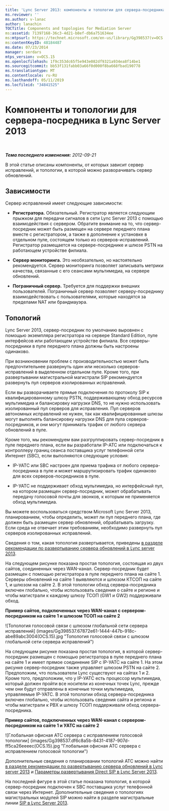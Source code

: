 ```yaml
---
title: 'Lync Server 2013: компоненты и топологии для сервера-посредника'
ms.reviewer: ''
ms.author: v-lanac
author: lanachin
TOCTitle: Components and topologies for Mediation Server
ms:assetid: 71397168-36c3-4d21-b8ef-db6a751634ee
ms:mtpsurl: https://technet.microsoft.com/en-us/library/Gg398537(v=OCS.15)
ms:contentKeyID: 48184487
ms.date: 07/23/2014
manager: serdars
mtps_version: v=OCS.15
ms.openlocfilehash: 1f9c353dc65f5e943e082df9321a934ea8f14be1
ms.sourcegitcommit: bb53f131fabb03a66f0d000f8ba668fbad190778
ms.translationtype: MT
ms.contentlocale: ru-RU
ms.lasthandoff: 05/11/2019
ms.locfileid: "34841525"
---
```

<div data-xmlns="http://www.w3.org/1999/xhtml">

<div class="topic" data-xmlns="http://www.w3.org/1999/xhtml" data-msxsl="urn:schemas-microsoft-com:xslt" data-cs="http://msdn.microsoft.com/en-us/">

<div data-asp="http://msdn2.microsoft.com/asp">

# <a name="components-and-topologies-for-mediation-server-in-lync-server-2013"></a>Компоненты и топологии для сервера-посредника в Lync Server 2013

</div>

<div id="mainSection">

<div id="mainBody">

<span> </span>

_**Тема последнего изменения:** 2012-09-21_

В этой статье описаны компоненты, от которых зависит сервер исправлений, и топологии, в которой можно разворачивать сервер обновлений.

<div>

## <a name="dependencies"></a>Зависимости

Сервер исправлений имеет следующие зависимости:

  - **Регистратора.** Обязательный. Регистратор является следующим прыжком для передачи сигналов в сети Lync Server 2013 с помощью взаимодействия с сервером. Обратите внимание на то, что сервер-посредник может быть размещен на сервере переднего плана вместе с регистратором, а также в дополнение к установке в отдельном пуле, состоящем только из серверов-исправлений. Регистратор размещается на сервере-посреднике и шлюзе PSTN на работающем устройстве филиала.

  - **Сервер мониторинга.** Это необязательно, но настоятельно рекомендуется. Сервер мониторинга позволяет записывать метрики качества, связанные с его сеансами мультимедиа, на сервере обновлений.

  - **Пограничный сервер.** Требуется для поддержки внешних пользователей. Пограничный сервер позволяет серверу-посреднику взаимодействовать с пользователями, которые находятся за пределами NAT или брандмауэра.

</div>

<div>

## <a name="topologies"></a>Топологий

Lync Server 2013, сервер-посредник по умолчанию выровнен с помощью экземпляра регистратора на сервере Standard Edition, пуле интерфейсов или работающем устройстве филиала. Все серверы-посредники в пуле переднего плана должны быть настроены одинаково.

При возникновении проблем с производительностью может быть предпочтительнее развернуть один или несколько серверов-исправлений в выделенном отдельном пуле. Кроме того, при развертывании магистральной магистрали SIP рекомендуется развернуть пул серверов изолированных исправлений.

Если вы разворачиваете прямые подключения по протоколу SIP к квалифицированному шлюзу PSTN, поддерживающему обход ресурсов мультимедиа и балансировку нагрузки DNS, то не нужно использовать изолированный пул серверов для исправления. Пул серверов автономных исправлений не нужен, так как квалифицированные шлюзы могут выполнять балансировку нагрузки DNS для пула серверов-посредников, и они могут принимать трафик от любого сервера обновлений в пуле.

Кроме того, мы рекомендуем вам разгруппировать сервер-посредник в пуле переднего плана, если вы разработали IP-АТС или подключаться к контроллеру границ сеанса поставщика услуг телефонной сети Интернет (SBC), если выполняются следующие условия:

  - IP-УАТС или SBC настроен для приема трафика от любого сервера-посредника в пуле и может маршрутизировать трафик одинаково для всех серверов-посредников в пуле.

  - IP-УАТС не поддерживает обход мультимедиа, но интерфейсный пул, на котором размещен сервер-посредник, может обрабатывать передачу голосовой почты для звонков, к которым не применяется обход мультимедиа.

Вы можете воспользоваться средством Microsoft Lync Server 2013, планированием, чтобы определить, может ли пул переднего плана, где должен быть размещен сервер обновлений, обрабатывать загрузку. Если среда не отвечает этим требованиям, необходимо развернуть пул серверов изолированных исправлений.

Сведения о том, какая топология развертывается, приведены [в разделе рекомендации по развертыванию сервера обновлений в Lync server 2013](lync-server-2013-deployment-guidelines-for-mediation-server.md).

На следующем рисунке показана простая топология, состоящая из двух сайтов, соединенных через WAN-канал. Сервер-посредник будет размещен с помощью регистратора в пуле переднего плана на сайте 1. Серверы обновлений на сайте 1 выявляются и шлюзом КТСОП на сайте 1, и шлюзом на сайте 2. В этой топологии обход сервера-посредника включен глобально, чтобы использовать сведения о сайте и регионе и чтобы магистрали к каждому шлюзу ТСОП (GW1 и GW2) поддерживали обход.

**Пример сайтов, подключенных через WAN-канал с сервером-посредником на сайте 1 и шлюзом ТСОП на сайте 2**

![Топология голосовой связи с шлюзом глобальной сети сервера исправлений] (images/Gg398537.67872e61-1444-447b-918c-abe89abc3004(OCS.15).jpg "Топология голосовой связи с шлюзом глобальной сети сервера исправлений")

На следующем рисунке показана простая топология, в которой сервер-посредник размещен с помощью регистратора в пуле переднего плана на сайте 1 и имеет прямое соединение SIP с IP-УАТС на сайте 1. На этом рисунке сервер-посредник также управляет шлюзом PSTN на сайте 2. Предположим, что пользователи Lync существуют на сайтах 1 и 2. Кроме того, предположим, что у IP-УАТС есть процессор мультимедиа, который должен пройти все носители из конечных точек Lync, прежде чем они будут отправлены в конечные точки мультимедиа, управляемые IP-УАТС. В этой топологии обход сервера-посредника включен глобально, чтобы использовать сведения сайта и региона и чтобы магистрали к PBX и шлюзу ТСОП поддерживали обход сервера-посредника.

**Пример сайтов, подключенных через WAN-канал с сервером-посредником на сайте 1 и УАТС на сайте 2**

![Глобальная офисная АТС сервера с исправлением голосовой топологии] (images/Gg398537.df6c8a5b-8431-4187-907d-ff5ca26eeeec(OCS.15).jpg "Глобальная офисная АТС сервера с исправлением голосовой топологии")

Дополнительные сведения о планировании топологий АТС можно найти [в разделе рекомендации по развертыванию сервера обновлений в Lync server 2013](lync-server-2013-deployment-guidelines-for-mediation-server.md) и [Параметры развертывания Direct SIP в Lync Server 2013](lync-server-2013-direct-sip-deployment-options.md).

На последней фигуре в этой статье показана топология, в которой сервер-посредник подключен к SBC поставщика услуг телефонной связи через Интернет. Дополнительные сведения о топологиях магистральных модулей SIP можно найти в разделе магистральные линии [SIP в Lync Server 2013](lync-server-2013-sip-trunking.md).

</div>

</div>

<span> </span>

</div>

</div>

</div>

